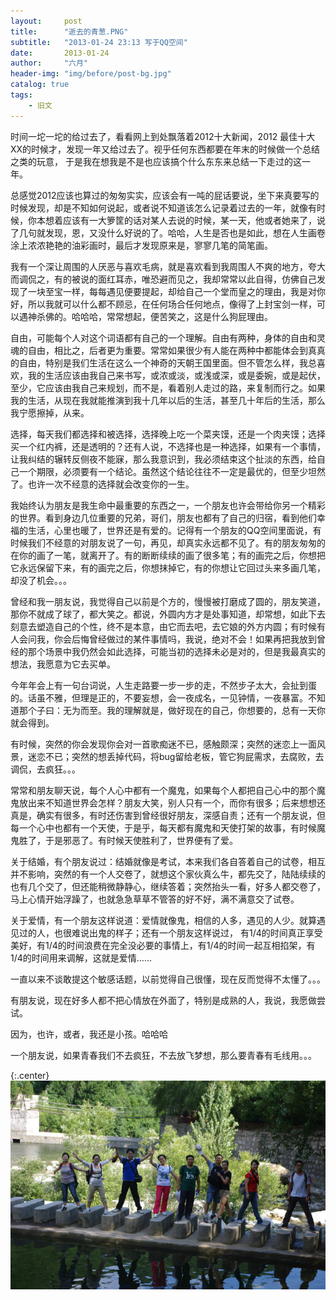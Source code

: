 ```yaml
---
layout:     post
title:      "逝去的青葱.PNG"
subtitle:   "2013-01-24 23:13 写于QQ空间"
date:       2013-01-24
author:     "六月"
header-img: "img/before/post-bg.jpg"
catalog: true
tags:
    - 旧文
---
```


时间一坨一坨的给过去了，看看网上到处飘落着2012十大新闻，2012 最佳十大XX的时候才，发现一年又给过去了。视乎任何东西都要在年末的时候做一个总结之类的玩意， 于是我在想我是不是也应该搞个什么东东来总结一下走过的这一年。
 
总感觉2012应该也算过的匆匆实实，应该会有一吨的屁话要说，坐下来真要写的时候发现，却是不知如何说起，或者说不知道该怎么记录着过去的一年，就像有时候，你本想着应该有一大箩筐的话对某人去说的时候，某一天，他或者她来了，说了几句就发现，恩，又没什么好说的了。哈哈，人生是否也是如此，想在人生画卷涂上浓浓艳艳的油彩画时，最后才发现原来是，寥寥几笔的简笔画。
 
我有一个深让周围的人厌恶与喜欢毛病，就是喜欢看到我周围人不爽的地方，夸大而调侃之，有的被说的面红耳赤，唯恐避而见之，我却常常以此自得，仿佛自己发现了一块至宝一样，每每遇见便要提起，却给自己一个堂而皇之的理由，我是对你好，所以我就可以什么都不顾忌，在任何场合任何地点，像得了上封宝剑一样，可以遇神杀佛的。哈哈哈，常常想起，便苦笑之，这是什么狗屁理由。
 
自由，可能每个人对这个词语都有自己的一个理解。自由有两种，身体的自由和灵魂的自由，相比之，后者更为重要。常常如果很少有人能在两种中都能体会到真真的自由，特别是我们生活在这么一个神奇的天朝王国里面。但不管怎么样，我总喜欢，我的生活应该由我自己来书写，或浓或淡，或浅或深，或是委婉，或是起伏，至少，它应该由我自己来规划，而不是，看着别人走过的路，来复制而行之。如果我的生活，从现在我就能推演到我十几年以后的生活，甚至几十年后的生活，那么我宁愿擦掉，从来。
 
选择，每天我们都选择和被选择，选择晚上吃一个菜夹馍，还是一个肉夹馍；选择买一个红内裤，还是透明的？还有人说，不选择也是一种选择，如果有一个事情，让我纠结的辗转反侧夜不能寐，那么我意识到，我必须结束这个扯淡的东西，给自己一个期限，必须要有一个结论。虽然这个结论往往不一定是最优的，但至少坦然了。也许一次不经意的选择就会改变你的一生。
 
我始终认为朋友是我生命中最重要的东西之一，一个朋友也许会带给你另一个精彩的世界。看到身边几位重要的兄弟，哥们，朋友也都有了自己的归宿，看到他们幸福的生活，心里也暖了，世界还是有爱的。记得有一个朋友的QQ空间里面说，有时候我们不经意的对朋友说了一句，再见，却真实永远都不见了。有的朋友匆匆的在你的画了一笔，就离开了。有的断断续续的画了很多笔；有的画完之后，你想把它永远保留下来，有的画完之后，你想抹掉它，有的你想让它回过头来多画几笔，却没了机会。。。
 
曾经和我一朋友说，我觉得自己以前是个方的，慢慢被打磨成了圆的，朋友笑道，那你不就成了球了，都大笑之。都说，外圆内方才是处事知道，却常想，如此下去刻意去塑造自己的个性，终不是本意，由它而去吧，去它娘的外方内圆；有时候有人会问我，你会后悔曾经做过的某件事情吗，我说，绝对不会！如果再把我放到曾经的那个场景中我仍然会如此选择，可能当初的选择未必是对的，但是我最真实的想法，我愿意为它去买单。

今年年会上有一句台词说，人生走路要一步一步的走，不然步子太大，会扯到蛋的。话虽不雅，但理是正的，不要妄想，会一夜成名，一见钟情，一夜暴富。不知道那个子曰：无为而至。我的理解就是，做好现在的自己，你想要的，总有一天你就会得到。
 
有时候，突然的你会发现你会对一首歌痴迷不已，感触颇深；突然的迷恋上一面风景，迷恋不已；突然的想丢掉代码，将bug留给老板，管它狗屁需求，去腐败，去调侃，去疯狂。。。
  
常常和朋友聊天说，每个人心中都有一个魔鬼，如果每个人都把自己心中的那个魔鬼放出来不知道世界会怎样？朋友大笑，别人只有一个，而你有很多；后来想想还真是，确实有很多，有时还伤害到曾经很好朋友，深感自责；还有一个朋友说，但每一个心中也都有一个天使，于是乎，每天都有魔鬼和天使打架的故事，有时候魔鬼胜了，于是邪恶了。有时候天使胜利了，世界便有了爱。
 
关于结婚，有个朋友说过：结婚就像是考试，本来我们各自答着自己的试卷，相互并不影响，突然的有一个人交卷了，就想这个家伙真么牛，都先交了，陆陆续续的也有几个交了，但还能稍微静静心，继续答着；突然抬头一看，好多人都交卷了，马上心情开始浮躁了，也就急急草草不管答的好不好，满不满意交了试卷。
   
关于爱情，有一个朋友这样说道：爱情就像鬼，相信的人多，遇见的人少。就算遇见过的人，也很难说出鬼的样子；还有一个朋友这样说过， 有1/4的时间真正享受美好，有1/4的时间浪费在完全没必要的事情上，有1/4的时间一起互相掐架，有1/4的时间用来调解，这就是爱情……

一直以来不谈敢提这个敏感话题，以前觉得自己很懂，现在反而觉得不太懂了。。。

有朋友说，现在好多人都不把心情放在外面了，特别是成熟的人，我说，我愿做尝试。
 
因为，也许，或者，我还是小孩。哈哈哈
 
一个朋友说，如果青春我们不去疯狂，不去放飞梦想，那么要青春有毛线用。。。


{:.center}
![](/img/before/qingcong.jpg)